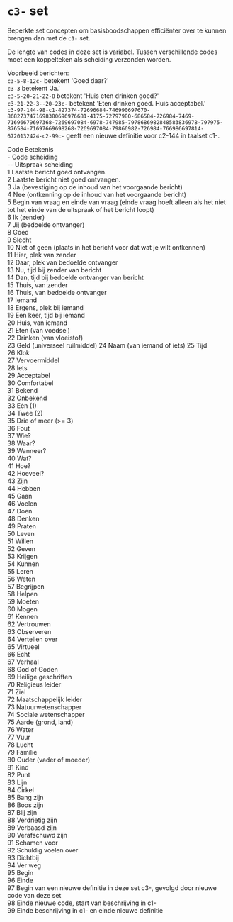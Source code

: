 # `c3-` set

Beperkte set concepten om basisboodschappen efficiënter over te kunnen brengen dan met de `c1-` set.

De lengte van codes in deze set is variabel.
Tussen verschillende codes moet een koppelteken als scheiding verzonden worden.

Voorbeeld berichten:  
`c3-5-8-12c-` betekent 'Goed daar?'  
`c3-3` betekent 'Ja.'  
`c3-5-20-21-22-8` betekent 'Huis eten drinken goed?'  
`c3-21-22-3--20-23c-` betekent 'Eten drinken goed. Huis acceptabel.'  
`c3-97-144-98-c1-427374-72696684-746990697670-8682737471698380696976681-4175-72797980-686584-726984-7469-71696679697368-7269697084-6978-747985-7978686982848583836978-797975-876584-71697669698268-7269697084-79866982-726984-766986697814-6720132424-c2-99c-`  geeft een nieuwe definitie voor c2-144 in taalset c1-.

Code  Betekenis  
\-  Code scheiding  
--  Uitspraak scheiding  
1  Laatste bericht goed ontvangen.  
2  Laatste bericht niet goed ontvangen.  
3  Ja (bevestiging op de inhoud van het voorgaande bericht)  
4  Nee (ontkenning op de inhoud van het voorgaande bericht)  
5  Begin van vraag en einde van vraag (einde vraag hoeft alleen als het niet tot het einde van de uitspraak of het bericht loopt)  
6  Ik (zender)  
7  Jij (bedoelde ontvanger)  
8  Goed   
9  Slecht  
10  Niet of geen (plaats in het bericht voor dat wat je wilt ontkennen)  
11  Hier, plek van zender  
12  Daar, plek van bedoelde ontvanger  
13  Nu, tijd bij zender van bericht  
14  Dan, tijd bij bedoelde ontvanger van bericht  
15  Thuis, van zender  
16  Thuis, van bedoelde ontvanger  
17  Iemand  
18  Ergens, plek bij iemand  
19  Een keer, tijd bij iemand  
20  Huis, van iemand  
21  Eten (van voedsel)  
22  Drinken (van vloeistof)  
23  Geld (universeel ruilmiddel)
24  Naam (van iemand of iets)
25  Tijd  
26  Klok  
27  Vervoermiddel  
28  Iets  
29  Acceptabel  
30  Comfortabel  
31  Bekend  
32  Onbekend  
33  Eén (1)  
34  Twee (2)  
35  Drie of meer (>= 3)  
36  Fout  
37  Wie?  
38  Waar?  
39  Wanneer?  
40  Wat?  
41  Hoe?  
42  Hoeveel?  
43  Zijn  
44  Hebben    
45  Gaan  
46  Voelen  
47  Doen  
48  Denken  
49  Praten  
50  Leven  
51  Willen  
52  Geven    
53  Krijgen    
54  Kunnen  
55  Leren  
56  Weten  
57  Begrijpen  
58  Helpen  
59  Moeten  
60  Mogen  
61  Kennen  
62  Vertrouwen  
63  Observeren  
64  Vertellen over  
65  Virtueel  
66  Echt  
67  Verhaal  
68  God of Goden  
69  Heilige geschriften  
70  Religieus leider  
71  Ziel  
72  Maatschappelijk leider  
73  Natuurwetenschapper  
74  Sociale wetenschapper  
75  Aarde (grond, land)    
76  Water  
77  Vuur  
78  Lucht  
79  Familie  
80  Ouder (vader of moeder)  
81  Kind  
82  Punt  
83  Lijn  
84  Cirkel     
85  Bang zijn  
86  Boos zijn  
87  Blij zijn  
88  Verdrietig zijn  
89  Verbaasd zijn  
90  Verafschuwd zijn  
91  Schamen voor  
92  Schuldig voelen over  
93  Dichtbij  
94  Ver weg  
95  Begin  
96  Einde  
97  Begin van een nieuwe definitie in deze set c3-, gevolgd door nieuwe code van deze set  
98  Einde nieuwe code, start van beschrijving in c1-  
99  Einde beschrijving in c1- en einde nieuwe definitie  
